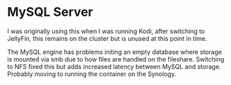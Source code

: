 # MySQL Server

I was originally using this when I was running Kodi, after switching to JellyFin, this remains on the cluster but is unused at this point in time.

The MySQL engine has problems initing an empty database where storage is mounted via smb due to how files are handled on the fileshare. Switching to NFS fixed this but adds increased latency between MySQL and storage. Probably moving to running the container on the Synology.
